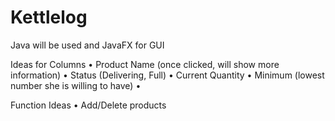 # Kettlelog

Java will be used and JavaFX for GUI

Ideas for Columns
• Product Name (once clicked, will show more information)
• Status (Delivering, Full)
• Current Quantity
• Minimum (lowest number she is willing to have)
• 

Function Ideas
• Add/Delete products


